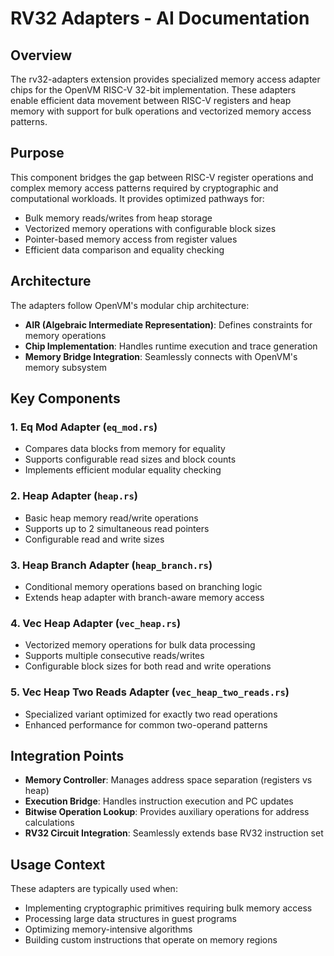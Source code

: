 # RV32 Adapters - AI Documentation

## Overview
The rv32-adapters extension provides specialized memory access adapter chips for the OpenVM RISC-V 32-bit implementation. These adapters enable efficient data movement between RISC-V registers and heap memory with support for bulk operations and vectorized memory access patterns.

## Purpose
This component bridges the gap between RISC-V register operations and complex memory access patterns required by cryptographic and computational workloads. It provides optimized pathways for:
- Bulk memory reads/writes from heap storage
- Vectorized memory operations with configurable block sizes
- Pointer-based memory access from register values
- Efficient data comparison and equality checking

## Architecture
The adapters follow OpenVM's modular chip architecture:
- **AIR (Algebraic Intermediate Representation)**: Defines constraints for memory operations
- **Chip Implementation**: Handles runtime execution and trace generation
- **Memory Bridge Integration**: Seamlessly connects with OpenVM's memory subsystem

## Key Components

### 1. Eq Mod Adapter (`eq_mod.rs`)
- Compares data blocks from memory for equality
- Supports configurable read sizes and block counts
- Implements efficient modular equality checking

### 2. Heap Adapter (`heap.rs`)
- Basic heap memory read/write operations
- Supports up to 2 simultaneous read pointers
- Configurable read and write sizes

### 3. Heap Branch Adapter (`heap_branch.rs`)
- Conditional memory operations based on branching logic
- Extends heap adapter with branch-aware memory access

### 4. Vec Heap Adapter (`vec_heap.rs`)
- Vectorized memory operations for bulk data processing
- Supports multiple consecutive reads/writes
- Configurable block sizes for both read and write operations

### 5. Vec Heap Two Reads Adapter (`vec_heap_two_reads.rs`)
- Specialized variant optimized for exactly two read operations
- Enhanced performance for common two-operand patterns

## Integration Points
- **Memory Controller**: Manages address space separation (registers vs heap)
- **Execution Bridge**: Handles instruction execution and PC updates
- **Bitwise Operation Lookup**: Provides auxiliary operations for address calculations
- **RV32 Circuit Integration**: Seamlessly extends base RV32 instruction set

## Usage Context
These adapters are typically used when:
- Implementing cryptographic primitives requiring bulk memory access
- Processing large data structures in guest programs
- Optimizing memory-intensive algorithms
- Building custom instructions that operate on memory regions